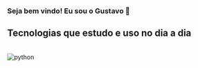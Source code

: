 ### Seja bem vindo! Eu sou o Gustavo 👋

## Tecnologias que estudo e uso no dia a dia

<div style = "display: inline block"><br/>
  <img align = "center" alt = "python" scr = "https://img.shields.io/badge/Python-3776AB?style=for-the-badge&logo=python&logoColor=white" />

</div>


